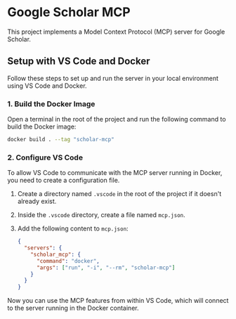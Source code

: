 # Google Scholar MCP

This project implements a Model Context Protocol (MCP) server for Google Scholar.

## Setup with VS Code and Docker

Follow these steps to set up and run the server in your local environment using VS Code and Docker.

### 1. Build the Docker Image

Open a terminal in the root of the project and run the following command to build the Docker image:

```bash
docker build . --tag "scholar-mcp"
```

### 2. Configure VS Code

To allow VS Code to communicate with the MCP server running in Docker, you need to create a configuration file.

1. Create a directory named `.vscode` in the root of the project if it doesn't already exist.
2. Inside the `.vscode` directory, create a file named `mcp.json`.
3. Add the following content to `mcp.json`:

    ```json
    {
      "servers": {
        "scholar_mcp": {
          "command": "docker",
          "args": ["run", "-i", "--rm", "scholar-mcp"]
        }
      }
    }
    ```

Now you can use the MCP features from within VS Code, which will connect to the server running in the Docker container.
